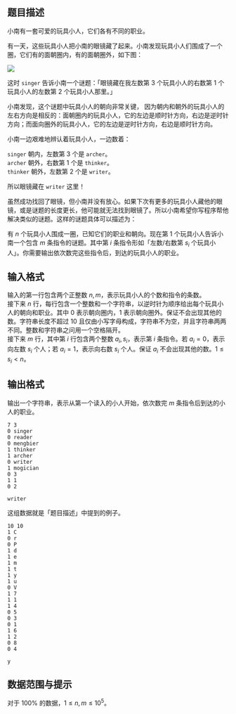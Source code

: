 ## 题目描述

小南有一套可爱的玩具小人，它们各有不同的职业。

有一天，这些玩具小人把小南的眼镜藏了起来。小南发现玩具小人们围成了一个圈，它们有的面朝圈内，有的面朝圈外，如下图：

![](https://loj-img.upyun.menci.memset0.cn/2019/05/13/5cd9702499831.png)

这时 `singer` 告诉小南一个谜题：「眼镜藏在我左数第 $3$ 个玩具小人的右数第 $1$ 个玩具小人的左数第 $2$ 个玩具小人那里。」

小南发现，这个谜题中玩具小人的朝向非常关键， 因为朝内和朝外的玩具小人的左右方向是相反的：面朝圈内的玩具小人，它的左边是顺时针方向，右边是逆时针方向；而面向圈外的玩具小人，它的左边是逆时针方向，右边是顺时针方向。

小南一边艰难地辨认着玩具小人，一边数着：

`singer` 朝内，左数第 $3$ 个是 `archer`。  
`archer` 朝外，右数第 $1$ 个是 `thinker`。  
`thinker` 朝外，左数第 $2$ 个是 `writer`。

所以眼镜藏在 `writer` 这里！

虽然成功找回了眼镜，但小南并没有放心。如果下次有更多的玩具小人藏他的眼镜，或是谜题的长度更长，他可能就无法找到眼镜了。所以小南希望你写程序帮他解决类似的谜题。这样的谜题具体可以描述为：

有 $n$ 个玩具小人围成一圈，已知它们的职业和朝向。现在第 $1$ 个玩具小人告诉小南一个包含 $m$ 条指令的谜题。其中第 $i$ 条指令形如「左数/右数第 $s_i$ 个玩具小人」。你需要输出依次数完这些指令后，到达的玩具小人的职业。

## 输入格式

输入的第一行包含两个正整数 $n, m$，表示玩具小人的个数和指令的条数。  
接下来 $n$ 行，每行包含一个整数和一个字符串，以逆时针为顺序给出每个玩具小人的朝向和职业。其中 $0$ 表示朝向圈内，$1$ 表示朝向圈外。保证不会出现其他的数。字符串长度不超过 $10$ 且仅由小写字母构成，字符串不为空，并且字符串两两不同。整数和字符串之问用一个空格隔开。  
接下来 $m$ 行，其中第 $i$ 行包含两个整数 $a_i, s_i$，表示第 $i$ 条指令。若 $a_i = 0$，表示向左数 $s_i$ 个人；若 $a_i = 1$，表示向右数 $s_i$ 个人。保证 $a_i$ 不会出现其他的数。$1 \leq  s_i < n$。

## 输出格式

输出一个字符串，表示从第一个读入的小人开始，依次数完 $m$ 条指令后到达的小人的职业。

```input1
7 3
0 singer
0 reader
0 mengbier
1 thinker
1 archer
0 writer
1 mogician
0 3
1 1
0 2
```
```output1
writer
```

这组数据就是「题目描述」中提到的例子。

```input2
10 10
1 C
0 r
0 P
1 d
1 e
1 m
1 t
1 y
1 u
0 V
1 7
1 1
1 4
0 5
0 3
0 1
1 6
1 2
0 8
0 4
```
```output2
y
```

## 数据范围与提示

对于 $100\%$ 的数据，$1 \leq n, m \leq 10^5$。